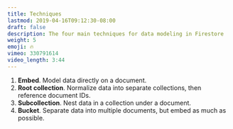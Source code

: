 ```yaml
---
title: Techniques
lastmod: 2019-04-16T09:12:30-08:00
draft: false
description: The four main techniques for data modeling in Firestore
weight: 5
emoji: 🔥
vimeo: 330791614
video_length: 3:44
---
```


1. **Embed**. Model data directly on a document.
2. **Root collection**. Normalize data into separate collections, then reference
   document IDs.
3. **Subcollection**. Nest data in a collection under a document.
4. **Bucket**. Separate data into multiple documents, but embed as much as
   possible.

